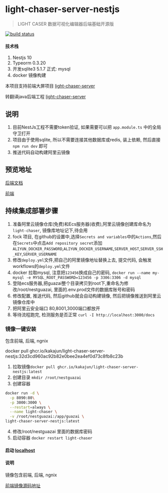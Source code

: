 # light-chaser-server-nestjs

> LIGHT CASER 数据可视化编辑器后端基础开源版

[![build status](https://github.com/kakajun/light-chaser-server-nestjs/actions/workflows/docker-image.yml/badge.svg?branch=main)](https://github.com/kakajun/light-chaser-server-nestjs/actions/workflows/docker-image.yml/badge.svg?branch=main)

#### 技术栈

1. Nestjs 10
2. Typeorm 0.3.20
3. 开发sqlite3 5.1.7 正式: mysql
4. docker 镜像构建

本项目支持前端大屏项目 [light-chaser-server](https://github.com/xiaopujun/light-chaser)

转翻译java后端工程 [light-chaser-server](https://github.com/xiaopujun/light-chaser-server)

## 说明

1. 目前NestJs工程不需要token验证, 如果需要可以把 `app.module.ts` 中的全局守卫打开
2. 项目由于使用sqlite, 所以不需要连接其他数据库或redis, 装上依赖, 然后直接 `npm run dev` 即可
3. 推送代码自动构建阿里云镜像

## 预览地址

[后端文档](http://114.55.91.77:3000/docs)

[前端](http://114.55.91.77:7880)

## 持续集成部署步骤

1. 准备阿里云镜像仓库(免费)和Ecs服务器(收费),阿里云镜像创建库命名为`light-chaser`, 镜像库地址记下,待会用
2. fock 项目, 在github的设置中,选择`Secrets and variables`中的`Actions`,然后在`Secrets`中点击`Add repository secret`添加`ALIYUN_DOCKER_PASSWORD`,`ALIYUN_DOCKER_USERNAME`,`SERVER_HOST`,`SERVER_SSH_KEY`,`SERVER_USERNAME`
3. 修改`deploy.yml`文件,把自己的阿里镜像地址替换上去, 提交代码, 会触发workflows的`deploy.yml`文件
4. docker 拉取mysql, 注意把`123456`换成自己的密码, `docker run --name my-mysql -e MYSQL_ROOT_PASSWORD=123456 -p 3306:3306 -d mysql`
5. 登陆ecs服务器,把guazai整个目录拷贝到root下,重命名为修改/root/nestguazai, 里面的.env.prod文件的数据库账号和密码
6. 修改配置, 推送代码, 然后github就会自动构建镜像, 然后把镜像推送到阿里云镜像仓库中
7. 把阿里云安全端口 80,8001,3000端口都放开
8. 等待流程跑完, 检测服务是否正常 `curl -I http://localhost:3000/docs`

### 镜像一键安装

包含前端, 后端, ngnix



docker pull ghcr.io/kakajun/light-chaser-server-nestjs:32d3cd960ac92b82e0bee2ea4ef0d73c8fb8c23b
1. 拉取镜像`docker pull ghcr.io/kakajun/light-chaser-server-nestjs:latest`
2. 创建目录 `mkdir /root/nestguazai`
3. 创建容器

```bash
docker run -d \
  -p 8090:80\
  -p 3000:3000 \
  --restart=always \
  --name light-chaser \
  -v /root/nestguazai:/app/guazai \
light-chaser-server-nestjs:latest
```

4. 修改/root/nestguazai 里面的数据库密码
5. 启动容器 `docker restart light-chaser`

#### 启动 [localhost](http://localhost:8090/)

#### 说明

镜像包含前端, 后端, ngnix

[前端镜像源码地址](https://github.com/kakajun/light-chaser)
